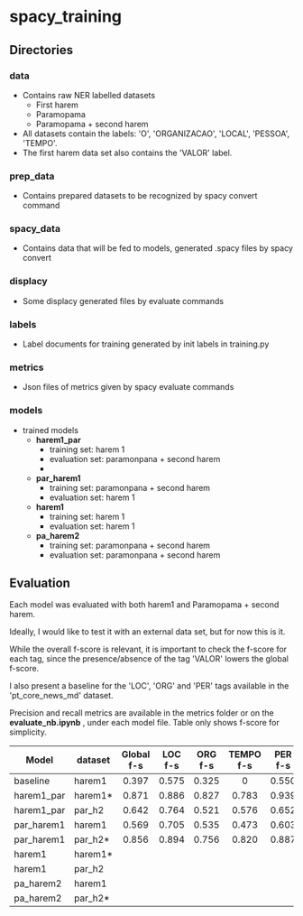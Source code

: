 # spacy_training

## **Directories**

### data

 - Contains raw NER labelled datasets
   - First harem
   - Paramopama
   - Paramopama + second harem
 - All datasets contain the labels: 'O', 'ORGANIZACAO', 'LOCAL', 'PESSOA', 'TEMPO'.
 - The first harem data set also contains the 'VALOR' label.

 ### prep_data

 - Contains prepared datasets to be recognized by spacy convert command

 ### spacy_data

 - Contains data that will be fed to models, generated .spacy files by spacy convert

 ### displacy

 - Some displacy generated files by evaluate commands

 ### labels

 - Label documents for training generated by init labels in training.py

 ### metrics

 - Json files of metrics given by spacy evaluate commands

 ### models

 - trained models
   - **harem1_par**
     - training set: harem 1
     - evaluation set: paramonpana + second harem
     - 
   - **par_harem1**
     - training set: paramonpana + second harem
     - evaluation set: harem 1
   - **harem1**
     - training set: harem 1
     - evaluation set: harem 1
   - **pa_harem2**
     - training set: paramonpana + second harem
     - evaluation set: paramonpana + second harem

## **Evaluation**

Each model was evaluated with both harem1 and Paramopama + second harem.

Ideally, I would like to test it with an external data set, but for now this is it.

While the overall f-score is relevant, it is important to check the f-score for each tag, since the presence/absence of the tag 'VALOR' lowers the global f-score.

I also present a baseline for the 'LOC', 'ORG' and 'PER' tags available in the 'pt_core_news_md' dataset.

Precision and recall metrics are available in the metrics folder or on the **evaluate_nb.ipynb** , under each model file. Table only shows f-score for simplicity.

| Model      | dataset | Global f-s | LOC f-s | ORG f-s | TEMPO f-s | PER f-s | VALOR f-s |
|------------|---------|:----------:|:-------:|:-------:|:---------:|:-------:|:---------:|
| baseline   | harem1  |    0.397   |  0.575  |  0.325  |     0     |  0.550  |     0     |
| harem1_par | harem1* |    0.871   |  0.886  |  0.827  |   0.783   |  0.939  |   0.832   |
| harem1_par | par_h2  |    0.642   |  0.764  |  0.521  |   0.576   |  0.652  |     0     |
| par_harem1 | harem1  |    0.569   |  0.705  |  0.535  |   0.473   |  0.603  |     0     |
| par_harem1 | par_h2* |    0.856   |  0.894  |  0.756  |   0.820   |  0.887  |     0     |
| harem1     | harem1* |            |         |         |           |         |           |
| harem1     | par_h2  |            |         |         |           |         |           |
| pa_harem2  | harem1  |            |         |         |           |         |           |
| pa_harem2  | par_h2* |            |         |         |           |         |           |